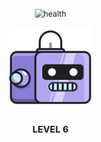 
<div style="text-align: center;" >

![health](https://geps.dev/progress/65)

<img src="./assets/6.svg" alt="walle image" style="height:150px" />

### **LEVEL 6**
</div>
    